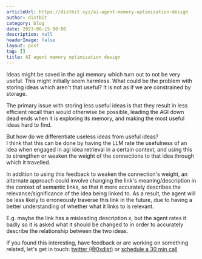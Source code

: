 ```yaml
---
articleUrl: https://distbit.xyz/ai-agent-memory-optimisation-design
author: distbit
category: blog
date: 2023-06-15 00:00
description: null
headerImage: false
layout: post
tag: []
title: AI agent memory optimisation design
---
```



 

Ideas might be saved in the agi memory which turn out to not be very useful. This might initially seem harmless. What could be the problem with storing ideas which aren't that useful? It is not as if we are constrained by storage.  

The primary issue with storing less useful ideas is that they result in less efficient recall than would otherwise be possible, leading the AGI down dead ends when it is exploring its memory, and making the most useful ideas hard to find.  

But how do we differentiate useless ideas from useful ideas?  
I think that this can be done by having the LLM rate the usefulness of an idea when engaged in agi idea retrieval in a certain context, and using this to strengthen or weaken the weight of the connections to that idea through which it travelled.   

In addition to using this feedback to weaken the connection's weight, an alternate approach could involve changing the link's meaning/description in the context of semantic links, so that it more accurately describes the relevance/significance of the idea being linked to. As a result, the agent will be less likely to erroneously traverse this link in the future, due to having a better understanding of whether what it links to is relevant.  

E.g. maybe the link has a misleading description x, but the agent rates it badly so it is asked what it should be changed to in order to accurately describe the relationship between the two ideas.  

If you found this interesting, have feedback or are working on something related, let's get in touch: [twitter (@0xdist)](https://twitter.com/0xdist) or [schedule a 30 min call](https://cal.com/distbit/30min)